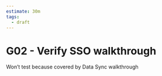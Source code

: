 ```yaml
---
estimate: 30m
tags:
  - draft
---
```


# G02 - Verify SSO walkthrough

Won’t test because covered by Data Sync walkthrough
